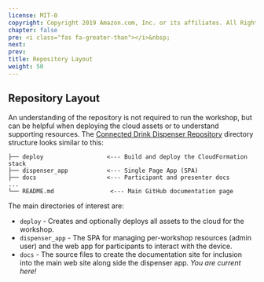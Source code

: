 ```yaml
---
license: MIT-0
copyright: Copyright 2019 Amazon.com, Inc. or its affiliates. All Rights Reserved.
chapter: false
pre: <i class="fas fa-greater-than"></i>&nbsp;
next: 
prev: 
title: Repository Layout
weight: 50
---
```


## Repository Layout

An understanding of the repository is not required to run the workshop, but can be helpful when deploying the cloud assets or to understand supporting resources. The [Connected Drink Dispenser Repository](https://github.com/aws-samples/connected-drink-dispenser-workshop) directory structure looks similar to this:

```text
├── deploy                  <--- Build and deploy the CloudFormation stack
├── dispenser_app           <--- Single Page App (SPA)
├── docs                    <--- Participant and presenter docs
...
└── README.md                <--- Main GitHub documentation page
```

The main directories of interest are:

- `deploy` - Creates and optionally deploys all assets to the cloud for the workshop.
- `dispenser_app` - The SPA for managing per-workshop resources (admin user) and the web app for participants to interact with the device.
- `docs` - The source files to create the documentation site for inclusion into the main web site along side the dispenser app. *You are current here!*
